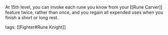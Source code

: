 At 15th level, you can invoke each rune you know from your [[Rune Carver]] feature twice, rather than once, and you regain all expended uses when you finish a short or long rest.

tags: [[Fighter#Rune Knight]]